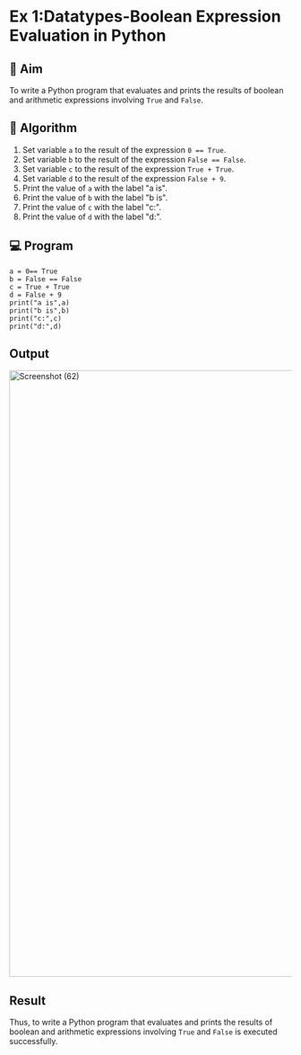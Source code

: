 
# Ex 1:Datatypes-Boolean Expression Evaluation in Python

## 🎯 Aim
To write a Python program that evaluates and prints the results of boolean and arithmetic expressions involving `True` and `False`.

## 🧠 Algorithm
1. Set variable `a` to the result of the expression `0 == True`.
2. Set variable `b` to the result of the expression `False == False`.
3. Set variable `c` to the result of the expression `True + True`.
4. Set variable `d` to the result of the expression `False + 9`.
5. Print the value of `a` with the label "a is".
6. Print the value of `b` with the label "b is".
7. Print the value of `c` with the label "c:".
8. Print the value of `d` with the label "d:".

## 💻 Program
```
a = 0== True
b = False == False
c = True + True
d = False + 9
print("a is",a)
print("b is",b)
print("c:",c)
print("d:",d)
```

## Output
<img width="1920" height="1080" alt="Screenshot (62)" src="https://github.com/user-attachments/assets/9942e112-60d4-49e1-9820-d4320c834a05" />

## Result
Thus, to write a Python program that evaluates and prints the results of boolean and arithmetic expressions involving `True` and `False` is executed successfully.
